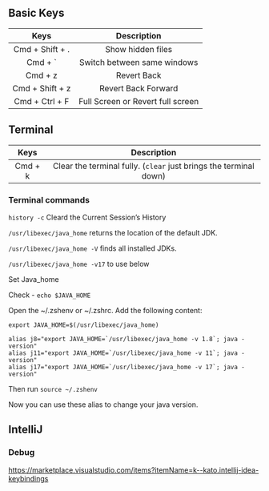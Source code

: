 ## Basic Keys

| Keys      | Description |
| :----:        |    :----:   |
|  Cmd + Shift + . | Show hidden files | 
|  Cmd + ` | Switch between same windows | 
|  Cmd + z | Revert Back | 
|  Cmd + Shift + z  | Revert Back Forward |
|  Cmd + Ctrl + F  | Full Screen or Revert full screen |

## Terminal

| Keys      | Description |
| :----:        |    :----:   |
|  Cmd + k | Clear the terminal fully. (`clear` just brings the terminal down) |

### Terminal commands

`history -c` Cleard the Current Session’s History

`/usr/libexec/java_home` returns the location of the default JDK.

`/usr/libexec/java_home -V` finds all installed JDKs.

`/usr/libexec/java_home -v17` to use below

Set Java_home

Check - `echo $JAVA_HOME`

Open the ~/.zshenv or ~/.zshrc. Add the following content:
```
export JAVA_HOME=$(/usr/libexec/java_home)

alias j8="export JAVA_HOME=`/usr/libexec/java_home -v 1.8`; java -version"
alias j11="export JAVA_HOME=`/usr/libexec/java_home -v 11`; java -version"
alias j17="export JAVA_HOME=`/usr/libexec/java_home -v 17`; java -version"
```
Then run `source ~/.zshenv`

Now you can use these alias to change your java version.

## IntelliJ

### Debug

https://marketplace.visualstudio.com/items?itemName=k--kato.intellij-idea-keybindings


